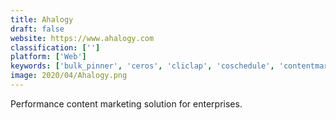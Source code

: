 ```yaml
---
title: Ahalogy
draft: false 
website: https://www.ahalogy.com
classification: ['']
platform: ['Web']
keywords: ['bulk_pinner', 'ceros', 'cliclap', 'coschedule', 'contentmarketer', 'kapost', 'knexus', 'onehub', 'percolate', 'postmastr', 'promo_by_slide.ly', 'rallyverse', 'social_animal', 'storify', 'trendemon', 'typito']
image: 2020/04/Ahalogy.png
---
```

Performance content marketing solution for enterprises.